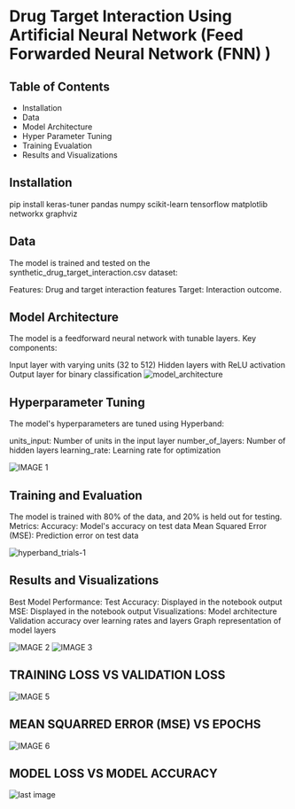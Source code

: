 # Drug Target Interaction Using Artificial Neural Network (Feed Forwarded Neural Network (FNN) )

## Table of Contents
- Installation
- Data
- Model Architecture
- Hyper Parameter Tuning
- Training Evualation
- Results and Visualizations

## Installation
pip install keras-tuner pandas numpy scikit-learn tensorflow matplotlib networkx graphviz

## Data
The model is trained and tested on the synthetic_drug_target_interaction.csv dataset:

Features: Drug and target interaction features
Target: Interaction outcome.

## Model Architecture
The model is a feedforward neural network with tunable layers. Key components:

Input layer with varying units (32 to 512)
Hidden layers with ReLU activation
Output layer for binary classification
![model_architecture](https://github.com/user-attachments/assets/6e8d475b-83b3-4254-9729-87719c0b1357)


## Hyperparameter Tuning
The model's hyperparameters are tuned using Hyperband:

units_input: Number of units in the input layer
number_of_layers: Number of hidden layers
learning_rate: Learning rate for optimization

![IMAGE 1](https://github.com/user-attachments/assets/22f9f08b-c28f-463a-b981-0d43b7880bf1)

## Training and Evaluation
The model is trained with 80% of the data, and 20% is held out for testing.
Metrics:
Accuracy: Model's accuracy on test data
Mean Squared Error (MSE): Prediction error on test data

![hyperband_trials-_1_](https://github.com/user-attachments/assets/397a7d3c-f786-4519-a4dd-3700aafc1578)


## Results and Visualizations
Best Model Performance:
Test Accuracy: Displayed in the notebook output
MSE: Displayed in the notebook output
Visualizations:
Model architecture
Validation accuracy over learning rates and layers
Graph representation of model layers

![IMAGE 2](https://github.com/user-attachments/assets/408df562-df48-48c0-8a2b-1701a0161fe3)
![IMAGE 3](https://github.com/user-attachments/assets/b049b7b3-945c-4290-a4b2-243a9781dd3c)
## TRAINING LOSS VS VALIDATION LOSS
![IMAGE 5](https://github.com/user-attachments/assets/cc9790f1-0436-40ab-9e50-1a92e730493a)
## MEAN SQUARRED ERROR (MSE) VS EPOCHS
![IMAGE 6](https://github.com/user-attachments/assets/400b9910-8217-4c51-a1df-72d9d3ff66a1)
## MODEL LOSS VS MODEL ACCURACY
![last image](https://github.com/user-attachments/assets/81c19aaf-fb17-4b09-9069-3d80c6e26a97)
